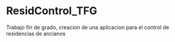 # ResidControl_TFG
Trabajo fin de grado, creacion de una aplicacion para el control de residencias de ancianos
